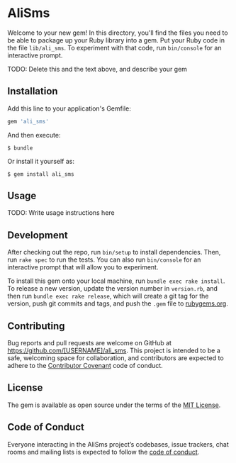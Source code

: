 # AliSms

Welcome to your new gem! In this directory, you'll find the files you need to be able to package up your Ruby library into a gem. Put your Ruby code in the file `lib/ali_sms`. To experiment with that code, run `bin/console` for an interactive prompt.

TODO: Delete this and the text above, and describe your gem

## Installation

Add this line to your application's Gemfile:

```ruby
gem 'ali_sms'
```

And then execute:

    $ bundle

Or install it yourself as:

    $ gem install ali_sms

## Usage

TODO: Write usage instructions here

## Development

After checking out the repo, run `bin/setup` to install dependencies. Then, run `rake spec` to run the tests. You can also run `bin/console` for an interactive prompt that will allow you to experiment.

To install this gem onto your local machine, run `bundle exec rake install`. To release a new version, update the version number in `version.rb`, and then run `bundle exec rake release`, which will create a git tag for the version, push git commits and tags, and push the `.gem` file to [rubygems.org](https://rubygems.org).

## Contributing

Bug reports and pull requests are welcome on GitHub at https://github.com/[USERNAME]/ali_sms. This project is intended to be a safe, welcoming space for collaboration, and contributors are expected to adhere to the [Contributor Covenant](http://contributor-covenant.org) code of conduct.

## License

The gem is available as open source under the terms of the [MIT License](https://opensource.org/licenses/MIT).

## Code of Conduct

Everyone interacting in the AliSms project’s codebases, issue trackers, chat rooms and mailing lists is expected to follow the [code of conduct](https://github.com/[USERNAME]/ali_sms/blob/master/CODE_OF_CONDUCT.md).
